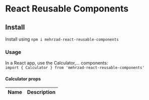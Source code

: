# React Reusable Components


## Install

Install using  `npm i mehrzad-react-reusable-components`

### Usage 

In a React app, use the Calculator,... components:  
`import { Calculator } from 'mehrzad-react-reusable-components'`  

#### Calculator props

| Name        | Description      
| ----------- | -----------
